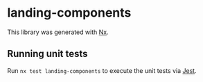 # landing-components

This library was generated with [Nx](https://nx.dev).

## Running unit tests

Run `nx test landing-components` to execute the unit tests via [Jest](https://jestjs.io).
